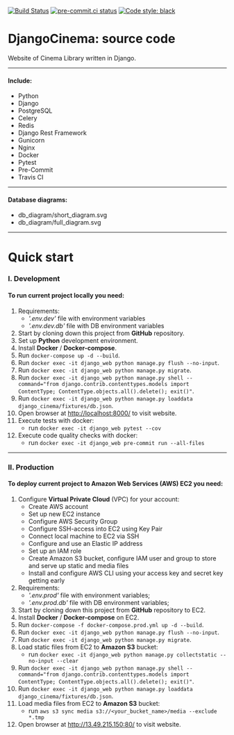 [![Build Status](https://travis-ci.com/YuriiBorovenskyi/django-cinema.svg?branch=master)](https://travis-ci.com/github/YuriiBorovenskyi/django-cinema)
[![pre-commit.ci status](https://results.pre-commit.ci/badge/github/YuriiBorovenskyi/django-cinema/master.svg)](https://results.pre-commit.ci/latest/github/YuriiBorovenskyi/django-cinema/master)
[![Code style: black](https://img.shields.io/badge/code%20style-black-000000.svg)](https://github.com/psf/black)
# DjangoCinema: source code
Website of Cinema Library written in Django.
***
#### Include:

- Python
- Django
- PostgreSQL
- Celery
- Redis
- Django Rest Framework
- Gunicorn
- Nginx
- Docker
- Pytest
- Pre-Commit
- Travis CI
***
#### Database diagrams:

- db_diagram/short_diagram.svg
- db_diagram/full_diagram.svg
***
# Quick start
### I. Development
#### To run current project locally you need:

1. Requirements:
    - *'.env.dev'* file with environment variables
    - *'.env.dev.db'* file with DB environment variables
2. Start by cloning down this project from **GitHub** repository.
3. Set up **Python** development environment.
4. Install **Docker** / **Docker-compose**.
5. Run `docker-compose up -d --build`.
6. Run `docker exec -it django_web python manage.py flush --no-input`.
7. Run `docker exec -it django_web python manage.py migrate`.
8. Run `docker exec -it django_web python manage.py shell --command="from django.contrib.contenttypes.models import ContentType; ContentType.objects.all().delete(); exit()"`.
9. Run `docker exec -it django_web python manage.py loaddata django_cinema/fixtures/db.json`.
10. Open browser at <http://localhost:8000/> to visit website.
11. Execute tests with docker:
    - run `docker exec -it django_web pytest --cov`
12. Execute code quality checks with docker:
    - run `docker exec -it django_web pre-commit run --all-files`

***
### II. Production
#### To deploy current project to Amazon Web Services (AWS) EC2 you need:

1. Configure **Virtual Private Cloud** (VPC) for your account:
    - Create AWS account
    - Set up new EC2 instance
    - Configure AWS Security Group
    - Configure SSH-access into EC2 using Key Pair
    - Connect local machine to EC2 via SSH
    - Configure and use an Elastic IP address
    - Set up an IAM role
    - Create Amazon S3 bucket, configure IAM user and group to store and serve up static and media files
    - Install and configure AWS CLI using your access key and secret key getting early
2. Requirements:
    - *'.env.prod'* file with environment variables;
    - *'.env.prod.db'* file with DB environment variables;
3. Start by cloning down this project from **GitHub** repository to EC2.
4. Install **Docker** / **Docker-compose** on EC2.
5. Run `docker-compose -f docker-compose.prod.yml up -d --build`.
6. Run `docker exec -it django_web python manage.py flush --no-input`.
7. Run `docker exec -it django_web python manage.py migrate`.
8. Load static files from EC2 to **Amazon S3** bucket:
    - run `docker exec -it django_web python manage.py collectstatic --no-input --clear`
9. Run `docker exec -it django_web python manage.py shell --command="from django.contrib.contenttypes.models import ContentType; ContentType.objects.all().delete(); exit()"`.
10. Run `docker exec -it django_web python manage.py loaddata django_cinema/fixtures/db.json`.
11. Load media files from EC2 to **Amazon S3** bucket:
    - run `aws s3 sync media s3://<your_bucket_name>/media --exclude *.tmp`
12. Open browser at <http://13.49.215.150:80/> to visit website.
